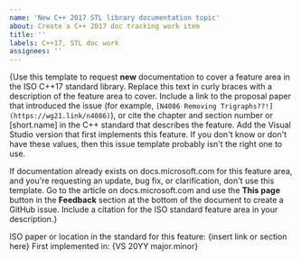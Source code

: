```yaml
---
name: 'New C++ 2017 STL library documentation topic'
about: Create a C++ 2017 doc tracking work item
title: ''
labels: C++17, STL doc work
assignees: ''
---
```

{Use this template to request **new** documentation to cover a feature area in the ISO C++17 standard library. Replace this text in curly braces with a description of the feature area to cover. Include a link to the proposal paper that introduced the issue (for example, `[N4086 Removing Trigraphs??!](https://wg21.link/n4086)`), or cite the chapter and section number or \[short.name] in the C++ standard that describes the feature. Add the Visual Studio version that first implements this feature. If you don't know or don't have these values, then this issue template probably isn't the right one to use.

If documentation already exists on docs.microsoft.com for this feature area, and you're requesting an update, bug fix, or clarification, don't use this template. Go to the article on docs.microsoft.com and use the **This page** button in the **Feedback** section at the bottom of the document to create a GitHub issue. Include a citation for the ISO standard feature area in your description.}

ISO paper or location in the standard for this feature: {insert link or section here}
First implemented in: {VS 20YY major.minor}
